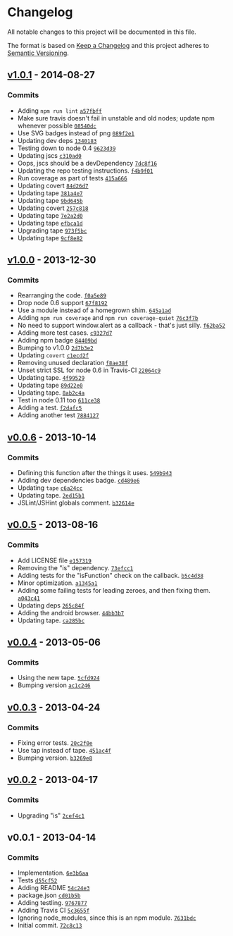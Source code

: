 # Changelog

All notable changes to this project will be documented in this file.

The format is based on [Keep a Changelog](https://keepachangelog.com/en/1.0.0/)
and this project adheres to [Semantic Versioning](https://semver.org/spec/v2.0.0.html).

## [v1.0.1](https://github.com/ljharb/big-integer-min/compare/v1.0.0...v1.0.1) - 2014-08-27

### Commits

- Adding `npm run lint` [`a57fbff`](https://github.com/ljharb/big-integer-min/commit/a57fbff5fcb62c1248be4228e6312603a481ca4e)
- Make sure travis doesn't fail in unstable and old nodes; update npm whenever possible [`08540dc`](https://github.com/ljharb/big-integer-min/commit/08540dc27eb09c37f78d4e8e9ffb64f12c89b4f4)
- Use SVG badges instead of png [`089f2e1`](https://github.com/ljharb/big-integer-min/commit/089f2e14464f39b6272ec801ffa081d31e48ec6a)
- Updating dev deps [`1340183`](https://github.com/ljharb/big-integer-min/commit/13401831a8d04594023fdc0421cef98a6d1266d0)
- Testing down to node 0.4 [`9623d39`](https://github.com/ljharb/big-integer-min/commit/9623d39cf2cc56541b3066b06201a4098b5785ed)
- Updating jscs [`c310ad0`](https://github.com/ljharb/big-integer-min/commit/c310ad062c3531c1f095d808e6b69be1e0ab1ef6)
- Oops, jscs should be a devDependency [`7dc8f16`](https://github.com/ljharb/big-integer-min/commit/7dc8f16ddd6bc89ba1416d9a03edd8fa79313daf)
- Updating the repo testing instructions. [`f4b9f01`](https://github.com/ljharb/big-integer-min/commit/f4b9f01d6281a3d121c339e6713607525c3d04a2)
- Run coverage as part of tests [`415a666`](https://github.com/ljharb/big-integer-min/commit/415a6664b04b70013649cddab6d9bc88ac900085)
- Updating covert [`84d26d7`](https://github.com/ljharb/big-integer-min/commit/84d26d7dc74889a35d4a6360f36f49f66c1b8435)
- Updating tape [`381a4e7`](https://github.com/ljharb/big-integer-min/commit/381a4e7ba77122aa531591211fc9282b5a5addb2)
- Updating tape [`9bd645b`](https://github.com/ljharb/big-integer-min/commit/9bd645b9976afd8252eae5593a92bb8d756e072d)
- Updating covert [`257c818`](https://github.com/ljharb/big-integer-min/commit/257c818d854ab1f3840aec219881831da0bb167c)
- Updating tape [`7e2a2d0`](https://github.com/ljharb/big-integer-min/commit/7e2a2d0a9c966c172d8657cc86637f7c72381b9c)
- Updating tape [`efbca1d`](https://github.com/ljharb/big-integer-min/commit/efbca1d0176667b6cfe0a71251e7241f504784b1)
- Upgrading tape [`973f5bc`](https://github.com/ljharb/big-integer-min/commit/973f5bca2a8092bc9751fb089f4c56d4cfa8bdc1)
- Updating tape [`9cf8e82`](https://github.com/ljharb/big-integer-min/commit/9cf8e82261ae2a2b47da50873a0cce994bd455f0)

## [v1.0.0](https://github.com/ljharb/big-integer-min/compare/v0.0.6...v1.0.0) - 2013-12-30

### Commits

- Rearranging the code. [`f0a5e89`](https://github.com/ljharb/big-integer-min/commit/f0a5e893f44a7a794af5575b3720146c81b3870e)
- Drop node 0.6 support [`67f8192`](https://github.com/ljharb/big-integer-min/commit/67f81928ab4b4b4f5a60063918f7278259e6d7ee)
- Use a module instead of a homegrown shim. [`645a1ad`](https://github.com/ljharb/big-integer-min/commit/645a1ad110de468bd2e8fd8b9daa6bb236f74786)
- Adding `npm run coverage` and `npm run coverage-quiet` [`76c3f7b`](https://github.com/ljharb/big-integer-min/commit/76c3f7bc400ee1bcd81beb0fec91a9499374287e)
- No need to support window.alert as a callback - that's just silly. [`f62ba52`](https://github.com/ljharb/big-integer-min/commit/f62ba52f5b0b50038405f116a288659a22e8ea50)
- Adding more test cases. [`c9327d7`](https://github.com/ljharb/big-integer-min/commit/c9327d7d0cea47430d4685ef18684378afd30746)
- Adding npm badge [`84409bd`](https://github.com/ljharb/big-integer-min/commit/84409bd23f186caa9c08e0f93b21e2bc23f2c651)
- Bumping to v1.0.0 [`2d7b3e2`](https://github.com/ljharb/big-integer-min/commit/2d7b3e2bfe400103c987ed7d05e448ea32866ab7)
- Updating `covert` [`c1ecd2f`](https://github.com/ljharb/big-integer-min/commit/c1ecd2f2ddaffe2865c40d21f80d808b1d005e98)
- Removing unused declaration [`f8ae38f`](https://github.com/ljharb/big-integer-min/commit/f8ae38fb5e54b9edd0c79164fbd8d70f6798943b)
- Unset strict SSL for node 0.6 in Travis-CI [`22064c9`](https://github.com/ljharb/big-integer-min/commit/22064c9082c4e307ef48440c83e3e543ceb12150)
- Updating tape. [`4f99529`](https://github.com/ljharb/big-integer-min/commit/4f995291d57da8df23946f22b0554e46eaa2e1d4)
- Updating tape [`89d22e0`](https://github.com/ljharb/big-integer-min/commit/89d22e07e4f3c8be840e683c5c91f324c20474d3)
- Updating tape. [`8ab2c4a`](https://github.com/ljharb/big-integer-min/commit/8ab2c4a5e9dd68774d78e09b46b2e091a756b42b)
- Test in node 0.11 too [`611ce38`](https://github.com/ljharb/big-integer-min/commit/611ce3893f46d4ca17230de4f246e1f8c4738dab)
- Adding a test. [`f2dafc5`](https://github.com/ljharb/big-integer-min/commit/f2dafc5de64c4db490d4ab80cc2272bd575ccecb)
- Adding another test [`7884127`](https://github.com/ljharb/big-integer-min/commit/78841273b0757f3a8e647837b54447a788c0f6c4)

## [v0.0.6](https://github.com/ljharb/big-integer-min/compare/v0.0.5...v0.0.6) - 2013-10-14

### Commits

- Defining this function after the things it uses. [`549b943`](https://github.com/ljharb/big-integer-min/commit/549b943a5d3c7f19c08a313d1d52d2e5899a6742)
- Adding dev dependencies badge. [`cd489e6`](https://github.com/ljharb/big-integer-min/commit/cd489e6eb0920ba08ffef760c181f267c78504eb)
- Updating `tape` [`c6a24cc`](https://github.com/ljharb/big-integer-min/commit/c6a24cc0c7ba919e0f44054d8f01207332d7ae4d)
- Updating tape. [`2ed15b1`](https://github.com/ljharb/big-integer-min/commit/2ed15b130c345e9b4d61f147819dd87bde24a119)
- JSLint/JSHint globals comment. [`b32614e`](https://github.com/ljharb/big-integer-min/commit/b32614ee330ad402a03a0c46c3bfa7f160e73a55)

## [v0.0.5](https://github.com/ljharb/big-integer-min/compare/v0.0.4...v0.0.5) - 2013-08-16

### Commits

- Add LICENSE file [`e157319`](https://github.com/ljharb/big-integer-min/commit/e1573195bba6e423fa784a7e9c06987c4f784344)
- Removing the "is" dependency. [`73efcc1`](https://github.com/ljharb/big-integer-min/commit/73efcc149dcba43e78c8f0c7cfeb0dcc9efdc1dc)
- Adding tests for the "isFunction" check on the callback. [`b5c4d38`](https://github.com/ljharb/big-integer-min/commit/b5c4d383adaf7034350b2bc73eed66da4d73ff20)
- Minor optimization. [`a1345a1`](https://github.com/ljharb/big-integer-min/commit/a1345a1093bba19696a2e541141a7765750b7314)
- Adding some failing tests for leading zeroes, and then fixing them. [`a043c41`](https://github.com/ljharb/big-integer-min/commit/a043c418aba1b3069f0224e4d52a6fb7ce94adc5)
- Updating deps [`265c84f`](https://github.com/ljharb/big-integer-min/commit/265c84f9d11f5f12833a9dbee79abe9797a562d2)
- Adding the android browser. [`44bb3b7`](https://github.com/ljharb/big-integer-min/commit/44bb3b7777d6fef6ec6a8d194670c55704966a83)
- Updating tape. [`ca285bc`](https://github.com/ljharb/big-integer-min/commit/ca285bc259d7a6bc846af3f881efc1b2bf665f1b)

## [v0.0.4](https://github.com/ljharb/big-integer-min/compare/v0.0.3...v0.0.4) - 2013-05-06

### Commits

- Using the new tape. [`5cfd924`](https://github.com/ljharb/big-integer-min/commit/5cfd92445f1e07daa4b12a0d80436d0bfd3b4420)
- Bumping version [`ac1c246`](https://github.com/ljharb/big-integer-min/commit/ac1c246c4a75f038c4959b8c672da6fdcfa7b714)

## [v0.0.3](https://github.com/ljharb/big-integer-min/compare/v0.0.2...v0.0.3) - 2013-04-24

### Commits

- Fixing error tests. [`20c2f0e`](https://github.com/ljharb/big-integer-min/commit/20c2f0e8476f8ea564997db33b563ac12896530a)
- Use tap instead of tape. [`451ac4f`](https://github.com/ljharb/big-integer-min/commit/451ac4f5b856cc55835f499dcfea5f7a0090cf10)
- Bumping version. [`b3269e8`](https://github.com/ljharb/big-integer-min/commit/b3269e8a36d75f9ddd38a747347ae3d5cbdab852)

## [v0.0.2](https://github.com/ljharb/big-integer-min/compare/v0.0.1...v0.0.2) - 2013-04-17

### Commits

- Upgrading "is" [`2cef4c1`](https://github.com/ljharb/big-integer-min/commit/2cef4c1d90128674e7b30761fcb01921902d6a09)

## v0.0.1 - 2013-04-14

### Commits

- Implementation. [`6e3b6aa`](https://github.com/ljharb/big-integer-min/commit/6e3b6aa0b53430ec7935b88a062eb262a69a5e4b)
- Tests [`d55cf52`](https://github.com/ljharb/big-integer-min/commit/d55cf52180ac45508b469198f7da91e0c96ecaec)
- Adding README [`54c24e3`](https://github.com/ljharb/big-integer-min/commit/54c24e385f47d141eb69e3f359f14bdd5608ee31)
- package.json [`cd01b5b`](https://github.com/ljharb/big-integer-min/commit/cd01b5b96aca194049bd6c4b9358229096c6d56c)
- Adding testling. [`9767877`](https://github.com/ljharb/big-integer-min/commit/976787714d33930bd0799bed91cf9b96b7285c54)
- Adding Travis CI [`5c3655f`](https://github.com/ljharb/big-integer-min/commit/5c3655f5b4c1e054e2d3c5b947ca6bc23013f9da)
- Ignoring node_modules, since this is an npm module. [`7631bdc`](https://github.com/ljharb/big-integer-min/commit/7631bdc03a17be235b667b9f1cf09e2c2e089264)
- Initial commit. [`72c8c13`](https://github.com/ljharb/big-integer-min/commit/72c8c1331b5ab62d7cde118aaa161811669ba8f2)
